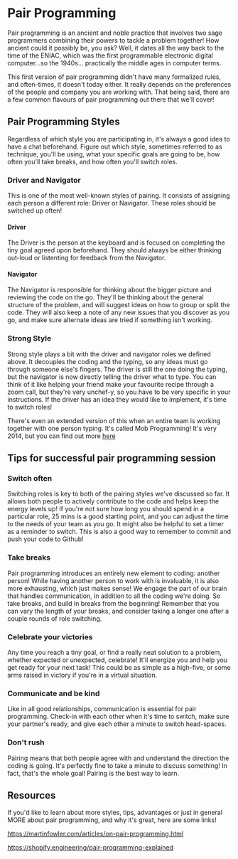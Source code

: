 # Pair Programming

Pair programming is an ancient and noble practice that involves two sage programmers combining their powers to tackle a problem together! How ancient could it possibly be, you ask? Well, it dates all the way back to the time of the ENIAC, which was the first programmable electronic digital computer...so the 1940s... practically the middle ages in computer terms.

This first version of pair programming didn't have many formalized rules, and often-times, it doesn't today either. It really depends on the preferences of the people and company you are working with. That being said, there are a few common flavours of pair programming out there that we'll cover!

## Pair Programming Styles

Regardless of which style you are participating in, it's always a good idea to have a chat beforehand. Figure out which style, sometimes referred to as technique, you'll be using, what your specific goals are going to be, how often you'll take breaks, and how often you'll switch roles.

### Driver and Navigator

This is one of the most well-known styles of pairing. It consists of assigning each person a different role: Driver or Navigator. These roles should be switched up often!

#### Driver

The Driver is the person at the keyboard and is focused on completing the tiny goal agreed upon beforehand. They should always be either thinking out-loud or listenting for feedback from the Navigator.

#### Navigator

The Navigator is responsible for thinking about the bigger picture and reviewing the code on the go. They'll be thinking about the general structure of the problem, and will suggest ideas on how to group or split the code. They will also keep a note of any new issues that you discover as you go, and make sure alternate ideas are tried if something isn't working.

### Strong Style

Strong style plays a bit with the driver and navigator roles we defined above. It decouples the coding and the typing, so any ideas must go through someone else's fingers. The driver is still the one doing the typing, but the navigator is now directly telling the driver what to type. You can think of it like helping your friend make your favourite recipe through a zoom call, but they're very unchef-y, so you have to be very specific in your instructions. If the driver has an idea they would like to implement, it's time to switch roles!

There's even an extended version of this when an entire team is working together with one person typing. It's called Mob Programming! It's very 2014, but you can find out more [here](https://www.agilealliance.org/resources/experience-reports/mob-programming-agile2014/)

## Tips for successful pair programming session

### Switch often

Switching roles is key to both of the pairing styles we've discussed so far. It allows both people to actively contribute to the code and helps keep the energy levels up! If you're not sure how long you should spend in a particular role, 25 mins is a good starting point, and you can adjust the time to the needs of your team as you go. It might also be helpful to set a timer as a reminder to switch. This is also a good way to remember to commit and push your code to Github!

### Take breaks

Pair programming introduces an entirely new element to coding: another person! While having another person to work with is invaluable, it is also more exhausting, which just makes sense! We engage the part of our brain that handles communication, in addition to all the coding we're doing. So take breaks, and build in breaks from the beginning! Remember that you can vary the length of your breaks, and consider taking a longer one after a couple rounds of role switching.

### Celebrate your victories

Any time you reach a tiny goal, or find a really neat solution to a problem, whether expected or unexpected, celebrate! It'll energize you and help you get ready for your next task! This could be as simple as a high-five, or some arms raised in victory if you're in a virtual situation.

### Communicate and be kind

Like in all good relationships, communication is essential for pair programming. Check-in with each other when it's time to switch, make sure your partner's ready, and give each other a minute to switch head-spaces.

### Don't rush

Pairing means that both people agree with and understand the direction the coding is going. It's perfectly fine to take a minute to discuss something! In fact, that's the whole goal! Pairing is the best way to learn.

## Resources

If you'd like to learn about more styles, tips, advantages or just in general MORE about pair programming, and why it's great, here are some links!

https://martinfowler.com/articles/on-pair-programming.html

https://shopify.engineering/pair-programming-explained

